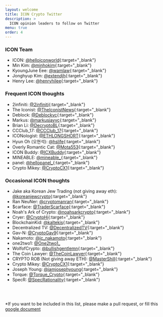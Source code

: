 ```yaml
---
layout: welcome
title: ICON Crypto Twitter
description: >
  ICON opinion leaders to follow on Twitter
menu: true
order: 4
---
```

### ICON Team

*   ICON: [@helloiconworld](https://www.twitter.com/helloiconworld){:target="_blank"}
*   Min Kim: [@minhokim](https://www.twitter.com/minhokim){:target="_blank"}
*   KyoungJune Eee: [@wamlaw](https://www.twitter.com/wamlaw){:target="_blank"}
*   Jonghyup Kim: [@extendjh](https://www.twitter.com/extendjh){:target="_blank"}
*   Henry Lee: [@henryhilee](https://www.twitter.com/henryhilee){:target="_blank"}

### Frequent ICON thoughts

*   2infiniti: [@2infiniti](https://www.twitter.com/2infiniti){:target="_blank"} 
*   The Iconist: [@TheIconistNews](https://twitter.com/TheIconistNews){:target="_blank"} 
*   Deblock: [@Deblockvc](https://www.twitter.com/Deblockvc){:target="_blank"}
*   Markus: [@markusjayvc](https://www.twitter.com/markusjayvc){:target="_blank"}
*   Brian Li: [@DecryptoBL](https://www.twitter.com/DecryptoBL){:target="_blank"}
*   CCClub_17: [@CCClub_17](https://www.twitter.com/CCClub_17){:target="_blank"}
*   ICONologist: [@ETHLONGSHORT](https://www.twitter.com/ETHLONGSHORT){:target="_blank"}
*   Hyun Oh (오현석): [@hslife](https://www.twitter.com/hslife){:target="_blank"}
*   Overly Romantic Cat: [@Mota553](https://www.twitter.com/Mota553){:target="_blank"}
*   ICON Buddy: [@ICXBuddy](https://www.twitter.com/ICXBuddy){:target="_blank"}
*   MINEABLE: [@mineable_](https://www.twitter.com/mineable_){:target="_blank"}
*   panel: [@hellopanel_](https://www.twitter.com/hellopanel_){:target="_blank"}
*   Crypto Mikey: [@CryptoCX1](https://www.twitter.com/CryptoCX1){:target="_blank"}

### Occasional ICON thoughts

*   Jake aka Korean Jew Trading (not giving away eth): [@koreanjewcrypto](https://www.twitter.com/koreanjewcrypto){:target="_blank"}
*   Ran NeuNer: [@cryptomanran](https://www.twitter.com/cryptomanran){:target="_blank"}
*   $carface: [@TraderScarface](https://www.twitter.com/TraderScarface){:target="_blank"}
*   Noah's Ark of Crypto: [@noahsarkcrypto](https://www.twitter.com/noahsarkcrypto){:target="_blank"}
*   Cryer: [@CryptoHi](https://www.twitter.com/CryptoHi){:target="_blank"}
*   BlockchainKid: [@kaltekis](https://www.twitter.com/kaltekis){:target="_blank"}
*   Decentralized TV: [@DecentralizedTV](https://www.twitter.com/DecentralizedTV){:target="_blank"}
*   Gav-N: [@CryptoGav9](https://www.twitter.com/CryptoGav9){:target="_blank"}
*   Nakamoto: [@ic_nakamoto](https://www.twitter.com/ic_nakamoto){:target="_blank"}
*   one2two1: <a href="https://www.twitter.com/One2two1_" target="_blank">@One2two1_</a>
*   WolfofCrypto: [@bullishgentlemn](https://www.twitter.com/bullishgentlemn){:target="_blank"}
*   The Coin Lawyer: [@TheCoinLawyer](https://www.twitter.com/TheCoinLawyer){:target="_blank"}
*   CRYPTO ROB (Not giving away ETH): [@MasterShill](https://www.twitter.com/MasterShill){:target="_blank"}
*   Crypto Mikey: [@CryptoCX1](https://www.twitter.com/CryptoCX1){:target="_blank"}
*   Joseph Young: [@iamjosephyoung](https://www.twitter.com/iamjosephyoung){:target="_blank"}
*   Torque: [@Torque_Crypto](https://www.twitter.com/Torque_Crypto){:target="_blank"}
*   SpecR: [@SpecRationality](https://www.twitter.com/SpecRationality){:target="_blank"}


<br /><br />

*If you want to be included in this list, please make a pull request, or fill this [google document](https://docs.google.com/document/d/1VmrG0QtAd_Vb8L6fwXOYAQWSIlm97yPNoPutrSHCrm8/edit?usp=sharing)
